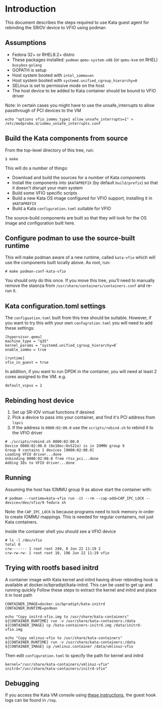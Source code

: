 # Introduction

This document describes the steps required to use Kata guest agent for
rebinding the SRIOV device to VFIO using podman

## Assumptions

- Fedora 32+ or RHEL8.2+ distro
- These packages installed:
    `podman`
	`qemu-system-x86` (or `qemu-kvm` on RHEL)
	`busybox`
	`golang`
- GOPATH is setup
- Host system booted with `intel_iommu=on`
- Host system booted with `systemd.unified_cgroup_hierarchy=0`
- SELinux is set to permissive mode on the host
- The host device to be added to Kata container should be bound to VFIO driver

Note:
In certain cases you might have to use the unsafe_interrupts to allow passthrough of PCI devices to the VM
```
echo "options vfio_iommu_type1 allow_unsafe_interrupts=1" > /etc/modprobe.d/iommu_unsafe_interrupts.conf
```

## Build the Kata components from source

From the top-level directory of this tree, run:
```
$ make
```

This will do a number of things:
- Download and build the sources for a number of Kata components
- Install the components into `$KATAPREFIX` (by default `build/prefix`) so that it doesn't disrupt your main system
- Build some VFIO specific scripts
- Build a new Kata OS image configured for VFIO support, installing it in `$KATAPREFIX`
- Build a Kata `configuration.toml`  suitable for VFIO

The source-build components are built so that they will look for the
OS image and configuration built here.

## Configure podman to use the source-built runtime

This will make podman aware of a new runtime, called `kata-vfio` which
will use the components built locally above.  As root, run:
```
# make podman-conf-kata-vfio
```

You should only do this once.  If you move this tree, you'll need to
manually remove the stasnza from
`/usr/share/containers/containers.conf` and re-run it.

## Kata configuration.toml settings

The `configuation.toml` built from this tree should be suitable.
However, if you want to try this with your own `confugration.toml` you
will need to add these settings:

```
[hypervisor.qemu]
machine_type = "q35"
kernel_params = "systemd.unified_cgroup_hierarchy=0`
enable_iommu = true

[runtime]
vfio_in_guest = true
```

In addition, if you want to run DPDK in the container, you will need
at least 2 cores assigned to the VM.  e.g.
```
default_vcpus = 2
```

## Rebinding host device

1. Set up SR-IOV virtual functions if desired
2. Pick a device to pass into your container, and find it's PCI address from `lspci`
3. If the address is `0000:02:00.0` use the `scripts/rebind.sh` to rebind it to the VFIO driver
```
# ./scripts/rebind.sh 0000:02:00.0
Device 0000:02:00.0 (0x10ec:0x522a) is in IOMMU group 9
Group 9 contains 1 devices [0000:02:00.0]
Loading VFIO driver...done
Unbinding 0000:02:00.0 from rtsx_pci...done
Adding IDs to VFIO driver...done
```

## Running

Assuming the host has IOMMU group 9 as above start the container with:

```
# podman --runtime=kata-vfio run -it --rm --cap-add=CAP_IPC_LOCK --device=/dev/vfio/9 fedora sh
```

Note: the `CAP_IPC_LOCK` is because programs need to lock memory in
order to create IOMMU mappings.  This is needed for regular
containers, not just Kata containers.

Inside the container shell you should see a VFIO device
```
# ls -l /dev/vfio
total 0
crw------- 1 root root 249, 0 Jun 22 11:19 2
crw-rw-rw- 1 root root 10, 196 Jun 22 11:19 vfio
```

## Trying with rootfs based initrd

A container image with Kata kernel and initrd having driver rebinding hook is available at docker.io/bpradipt/kata-initrd.
This can be used to get up and running quickly
Follow these steps to extract the kernel and initrd and place it in host path
```
CONTAINER_IMAGE=docker.io/bpradipt/kata-initrd
CONTAINER_RUNTIME=podman

echo "Copy initrd-vfio.img to /usr/share/kata-containers"
${CONTAINER_RUNTIME} run -v /usr/share/kata-containers:/data ${CONTAINER_IMAGE} cp /kata-containers-initrd.img /data/initrd-vfio.img

echo "Copy vmlinuz-vfio to /usr/share/kata-containers"
${CONTAINER_RUNTIME} run -v /usr/share/kata-containers:/data ${CONTAINER_IMAGE} cp /vmlinuz.container /data/vmlinuz-vfio
```
Then edit `configuration.toml` to specify the path for kernel and initrd
```
kernel="/usr/share/kata-containers/vmlinuz-vfio"
initrd="/usr/share/kata-containers/initrd-vfio"
```

## Debugging

If you access the Kata VM console using [these
instructions](../README.md#Debugging), the guest hook logs can be
found in `/tmp`.
